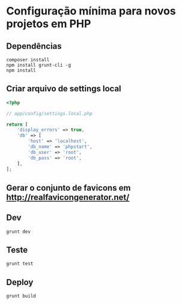 # Configuração mínima para novos projetos em PHP

## Dependências
```
composer install
npm install grunt-cli -g
npm install
```

## Criar arquivo de settings local
```php
<?php

// app/config/settings.local.php

return [
    'display_errors' => true,
    'db' => [
        'host' => 'localhost',
        'db_name' => 'phpstart',
        'db_user' => 'root',
        'db_pass' => 'root',
    ],
];
```

## Gerar o conjunto de favicons em http://realfavicongenerator.net/

## Dev
```
grunt dev
```

## Teste
```
grunt test
```

## Deploy
```
grunt build
```
